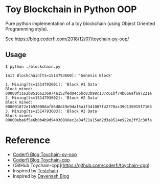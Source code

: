 # Toy Blockchain in Python OOP

Pure python implementation of a toy blockchain (using Object Oriented Programming style).

See https://blog.coderfi.com/2018/12/07/toychain-py-oop/

## Usage

    $ python ./blockchain.py

    Init Blockchain[ts=1514793600]: 'Genesis Block'

    1. Mining[ts=1514793601]: 'Block #1 Data'
    Block mined: 00000f3162b85166236874a152fed04c6bc03b98c137c61bf74b666af697221e
    2. Mining[ts=1514793602]: 'Block #2 Data'
    Block mined: 000001872e16920086af86d8d19e9daf6a1f341087f42778ac39d135019f7168
    3. Mining[ts=1514793603]: 'Block #3 Data'
    Block mined: 00000eba6f5e6b0b4b9d94030090ec2e84f21a15ad2d3a8524e922e2ff2c38fa

# Reference

* [Coderfi Blog Toychain-py-oop](https://blog.coderfi.com/2018/12/07/toychain-py-oop/)
* [Coderfi Blog Toychain-cpp](https://blog.coderfi.com/2018/12/07/toychain-cpp/)
* (GitHub Toychain-cpp](https://github.com/coderfi/toychain-cpp)
* Inspired by [Testchain](https://github.com/teaandcode/TestChain)
* Inspired by [Davenash Blog](https://davenash.com/2017/10/build-a-blockchain-with-c/)
